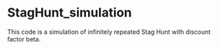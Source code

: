 # StagHunt_simulation
This code is a simulation of infinitely repeated Stag Hunt with discount factor beta.
